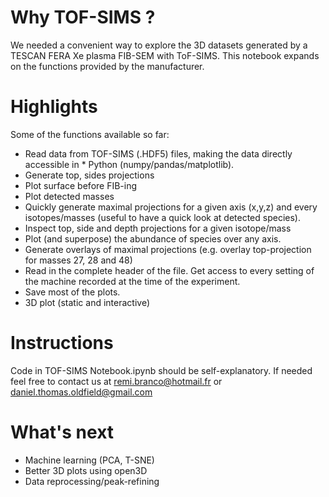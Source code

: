 # Why TOF-SIMS ?
We needed a convenient way to explore the 3D datasets generated by a TESCAN FERA Xe plasma FIB-SEM with ToF-SIMS.  This notebook expands on the functions provided by the manufacturer.

# Highlights
Some of the functions available so far:
* Read data from TOF-SIMS (.HDF5) files, making the data directly accessible in * Python (numpy/pandas/matplotlib).
* Generate top, sides projections
* Plot surface before FIB-ing
* Plot detected masses
* Quickly generate maximal projections for a given axis (x,y,z) and every isotopes/masses (useful to have a quick look at detected species).
* Inspect top, side and depth projections for a given isotope/mass
* Plot (and superpose) the abundance of species over any axis.
* Generate overlays of maximal projections (e.g. overlay top-projection for masses 27, 28 and 48)
* Read in the complete header of the file. Get access to every setting of the machine recorded at the time of the experiment.
* Save most of the plots.
* 3D plot (static and interactive)

# Instructions
Code in TOF-SIMS Notebook.ipynb should be self-explanatory.  If needed feel free to contact us at remi.branco@hotmail.fr or daniel.thomas.oldfield@gmail.com


# What's next
* Machine learning (PCA, T-SNE)
* Better 3D plots using open3D
* Data reprocessing/peak-refining

